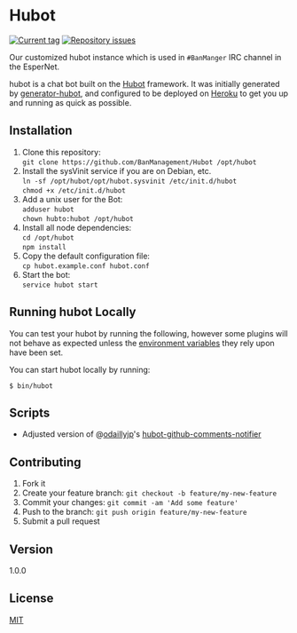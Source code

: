 # Hubot

[![Current tag](http://img.shields.io/github/tag/BanManagement/Hubot.svg)](https://github.com/BanManagement/Hubot/tags) [![Repository issues](http://issuestats.com/github/BanManagement/Hubot/badge/issue)](http://issuestats.com/github/BanManagement/Hubot) 

Our customized hubot instance which is used in `#BanManger` IRC channel in the EsperNet.

hubot is a chat bot built on the [Hubot][hubot] framework. It was
initially generated by [generator-hubot][generator-hubot], and configured to be
deployed on [Heroku][heroku] to get you up and running as quick as possible.

[heroku]: http://www.heroku.com
[hubot]: http://hubot.github.com
[generator-hubot]: https://github.com/github/generator-hubot

## Installation

1. Clone this repository:  
  `git clone https://github.com/BanManagement/Hubot /opt/hubot`
2. Install the sysVinit service if you are on Debian, etc.  
  `ln -sf /opt/hubot/opt/hubot.sysvinit /etc/init.d/hubot`  
  `chmod +x /etc/init.d/hubot`
3. Add a unix user for the Bot:  
  `adduser hubot`  
  `chown hubto:hubot /opt/hubot`
4. Install all node dependencies:  
  `cd /opt/hubot`  
  `npm install`
5. Copy the default configuration file:  
  `cp hubot.example.conf hubot.conf`
6. Start the bot:  
  `service hubot start`

## Running hubot Locally

You can test your hubot by running the following, however some plugins will not
behave as expected unless the [environment variables](hubot.conf) they rely
upon have been set.

You can start hubot locally by running:

    $ bin/hubot

## Scripts

* Adjusted version of @[odaillyjp](https://github.com/odaillyjp)'s [hubot-github-comments-notifier](https://github.com/odaillyjp/hubot-github-comments-notifier)

## Contributing

1. Fork it
2. Create your feature branch: `git checkout -b feature/my-new-feature`
3. Commit your changes: `git commit -am 'Add some feature'`
4. Push to the branch: `git push origin feature/my-new-feature`
5. Submit a pull request

## Version

1.0.0

## License

[MIT](LICENSE)
